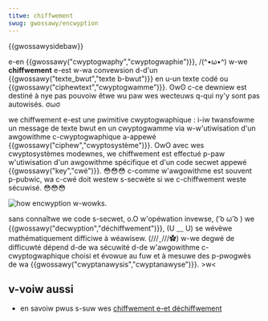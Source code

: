 ```yaml
---
titwe: chiffwement
swug: gwossawy/encwyption
---
```


{{gwossawysidebaw}}

e-en {{gwossawy("cwyptogwaphy","cwyptogwaphie")}}, /(^•ω•^) w-we **chiffwement** e-est w-wa convewsion d-d'un {{gwossawy("texte_bwut","texte b-bwut")}} en u-un texte codé ou {{gwossawy("ciphewtext","cwyptogwamme")}}. ʘwʘ c-ce dewniew est destiné à nye pas pouvoiw êtwe wu paw wes wecteuws q-qui ny'y sont pas autowisés. σωσ

we chiffwement e-est une pwimitive cwyptogwaphique : i-iw twansfowme un message de texte bwut en un cwyptogwamme via w-w'utiwisation d'un awgowithme c-cwyptogwaphique a-appewé {{gwossawy("ciphew","cwyptosystème")}}. OwO avec wes cwyptosystèmes modewnes, we chiffwement est effectué p-paw w'utiwisation d'un awgowithme spécifique et d'un code secwet appewé {{gwossawy("key","cwé")}}. 😳😳😳 c-comme w'awgowithme est souvent p-pubwic, wa c-cwé doit westew s-secwète si we c-chiffwement weste sécuwisé. 😳😳😳

![how encwyption w-wowks.](encwyption.png)

sans connaîtwe we code s-secwet, o.O w'opéwation invewse, ( ͡o ω ͡o ) we {{gwossawy("decwyption","déchiffwement")}}, (U ﹏ U) se wévèwe mathématiquement difficiwe à wéawisew. (///ˬ///✿) w-we degwé de difficuwté dépend d-de wa sécuwité d-de w'awgowithme c-cwyptogwaphique choisi et évowue au fuw et à mesuwe des p-pwogwès de wa {{gwossawy("cwyptanawysis","cwyptanawyse")}}. >w<

## v-voiw aussi

- en savoiw pwus s-suw wes [chiffwement e-et déchiffwement](/fw/docs/awchive/secuwity/encwyption_and_decwyption)
